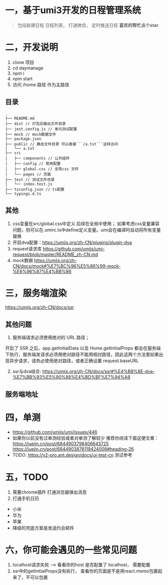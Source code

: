 # 一，基于umi3开发的日程管理系统
> 包括新建日程 日程列表， 打通微信， 定时推送日程
**喜欢的帮忙点个star**


# 二，开发说明
1. clone 项目
2. cd daymanage
3. npm i
4. npm start
5. 访问 /home 路径 作为主路径

## 目录
```
.
├── README.md
├── dist // 打包后输出文件目录
├── jest.config.js // 单元测试配置
├── mock // mock数据文件
├── package.json
├── public // 静态文件目录 可以直接```/a.txt```这样访问
│   └── a.txt
├── src
│   ├── components // 公共组件
│   ├── config // 常用配置
│   ├── global.css // 全局css 文件
│   └── pages // 页面
├── test // 测试文件目录
│   └── index.test.js
├── tsconfig.json // ts配置
└── typings.d.ts
```
## 其他
1. css变量在src/global.css中定义 后续在全局中使用； 如果考虑css变量兼容问题，则可以在.umirc.ts中define定义变量。umi会在编译时自动将所有变量替换
2. 开启dva配置：https://umijs.org/zh-CN/plugins/plugin-dva
3. request请求库 https://github.com/umijs/umi-request/blob/master/README_zh-CN.md
4. mock数据 https://umijs.org/zh-CN/docs/mock#%E7%BC%96%E5%86%99-mock-%E6%96%87%E4%BB%B6




# 三，服务端渲染
https://umijs.org/zh-CN/docs/ssr

## 其他问题
1. 服务端请求必须使用绝对的 URL 路径；

开启了 SSR 之后，app.getInitialData 以及 Home.getInitialProps 都会在服务端下执行，服务端发请求必须用绝对路径不能用相对路径，因此这两个方法里如果出现异步请求，请务必使用绝对路径，或者正确设置 request.baseURL

2. ssr与dva结合: https://umijs.org/zh-CN/docs/ssr#%E4%B8%8E-dva-%E7%BB%93%E5%90%88%E4%BD%BF%E7%94%A8


## 服务端地址


# 四，单测
- https://github.com/umijs/umi/issues/446
- 如果你以前没有过单测经验或者对单测了解较少 推荐你阅读下面这便文章：
https://juejin.cn/post/6844903798406643725
https://juejin.cn/post/6844903878119424008#heading-26
- TODO: https://v2-pro.ant.design/docs/ui-test-cn  测试参考


# 五，TODO
1. 需要chrome插件 打通浏览器弹出消息
2. 打通手机日历 
  - 小米
  - 华为
  - 苹果
  - 降级的兜底方案是发送约会邮件

# 六，你可能会遇见的一些常见问题
1. localhost请求失败 --> 看看你的host 是否配置了 localhost， 需要配置
2. ssr中的getInitialProps没有执行， 查看你的页面是不是用react.memo包裹起来了，不可以包裹






